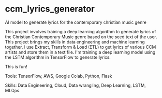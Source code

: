 # ccm_lyrics_generator
AI model to generate lyrics for the contemporary christian music genre

This project involves training a deep learning algorithm to generate lyrics of the Christian Contemporary Music genre based on the seed text of the user. This project brings my skills in data engineering and machine learning together. I use Extract, Transform & Load (ETL) to get lyrics of various CCM artists and store them in a text file. I'm training a deep learning model using the LSTM algorithm in TensorFlow to generate lyrics. 

This is fun!

Tools: TensorFlow, AWS, Google Colab, Python, Flask

Skills: Data Engineering, Cloud, Data wrangling, Deep Learning, LSTM, MLOps
